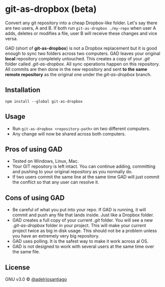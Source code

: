 # git-as-dropbox (beta)

Convert any git repository into a cheap Dropbox-like folder. Let's say there are two users, A and B. If both run `git-as-dropbox ./my-repo` when user A adds, deletes or modifies a file, user B will receive these changes and vice versa.

GAD (short of **git-as-dropbox**) is not a Dropbox replacement but it is good enough to sync two folders across two computers. GAD leaves your original **local** repository completely untouched. This creates a copy of your _.git_ folder called _.git-as-dropbox_. All sync operations happen on this repository. All commits are then done in the new repository and sent **to the same remote repository** as the original one under the _git-as-dropbox_ branch.

## Installation

`npm install --global git-as-dropbox`

## Usage

 - Run `git-as-dropbox <repository-path>` on two different computers.
 - Any change will now be shared across both computers.

## Pros of using GAD

 - Tested on Windows, Linux, Mac.
 - Your GIT repository is left intact. You can continue adding, committing and pushing to your original repository as you normally do.
 - If two users commit the same line at the same time GAD will just commit the conflict so that any user can resolve it.

## Cons of using GAD

 - Be careful of what you put into your repo. If GAD is running, it will commit and push any file that lands inside. Just like a Dropbox folder.
 - GAD creates a full copy of your current _.git_ folder. You will see a new _.git-as-dropbox_ folder in your project. This will make your current project twice as big in disk usage. This should not be a problem unless you have an extremely very big repository.
 - GAD uses polling. It is the safest way to make it work across al OS.
 - GAD is not designed to work with several users at the same time over the same file.

## License

GNU v3.0 © [@adelriosantiago](https://twitter.com/adelriosantiago)